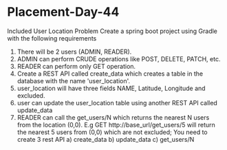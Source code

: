 # Placement-Day-44
Included User Location Problem
Create a spring boot project using Gradle with the following requirements
1. There will be 2 users (ADMIN, READER).
2. ADMIN can perform CRUDE operations like POST, DELETE, PATCH, etc.
3. READER can perform only GET operation.
4. Create a REST API called create_data which creates a table in the database with the name
'user_location'.
5. user_location will have three fields NAME, Latitude, Longitude and excluded.
6. user can update the user_location table using another REST API called update_data
7. READER can call the get_users/N which returns the nearest N users from the location (0,0).
E.g GET http://base_url/get_users/5 will return the nearest 5 users from (0,0) which are not
excluded;
You need to create 3 rest API
a) create_data b) update_data c) get_users/N
